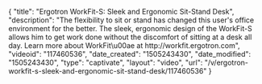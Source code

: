 {
    "title": "Ergotron WorkFit-S: Sleek and Ergonomic Sit-Stand Desk",
    "description": "The flexibility to sit or stand has changed this user's office environment for the better. The sleek, ergonomic design of the WorkFit-S allows him to get work done without the discomfort of sitting at a desk all day. Learn more about WorkFit\u00ae at http:\/\/workfit.ergotron.com",
    "videoid": "117460536",
    "date_created": "1505243430",
    "date_modified": "1505243430",
    "type": "captivate",
    "layout": "video",
    "url": "\/v\/ergotron-workfit-s-sleek-and-ergonomic-sit-stand-desk\/117460536"
}